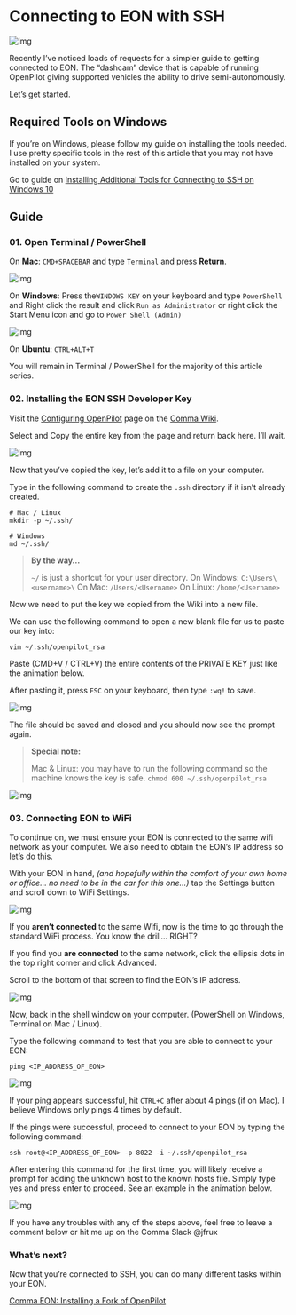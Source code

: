 # Connecting to EON with SSH

![img](https://cdn-images-1.medium.com/max/2000/1*rs5o9T4V-YWUT5koMEBUhg.png)

Recently I’ve noticed loads of requests for a simpler guide to getting connected to EON. The “dashcam” device that is capable of running OpenPilot giving supported vehicles the ability to drive semi-autonomously.

Let’s get started.

## Required Tools on Windows

If you’re on Windows, please follow my guide on installing the tools needed.
I use pretty specific tools in the rest of this article that you may not have installed on your system.

Go to guide on [Installing Additional Tools for Connecting to SSH on Windows 10](./installing-additional-tools-ssh-windows10.html)

## Guide

### 01. Open Terminal / PowerShell

On **Mac**: `CMD+SPACEBAR` and type `Terminal` and press **Return**.

![img](https://cdn-images-1.medium.com/max/1600/1*ZyRv0BkXaGwYjXkR2WdWuQ.gif)

On **Windows**: Press the`WINDOWS KEY` on your keyboard and type `PowerShell` and Right click the result and click `Run as Administrator` or right click the Start Menu icon and go to `Power Shell (Admin)`

![img](https://cdn-images-1.medium.com/max/1600/1*xZRlRe01VE-CW9mvj3G5oQ.gif)

On **Ubuntu**: `CTRL+ALT+T`

You will remain in Terminal / PowerShell for the majority of this article series.

### 02. Installing the EON SSH Developer Key

Visit the [Configuring OpenPilot](https://community.comma.ai/wiki/index.php/Configuring_OpenPilot) page on the [Comma Wiki](https://wiki.comma.ai/).

Select and Copy the entire key from the page and return back here. I’ll wait.

![img](https://cdn-images-1.medium.com/max/1600/1*gal8aMlnmQvff65mPcFYZA.gif)

Now that you’ve copied the key, let’s add it to a file on your computer.

Type in the following command to create the `.ssh` directory if it isn’t already created.

```
# Mac / Linux
mkdir -p ~/.ssh/
```

```
# Windows
md ~/.ssh/
```

> **By the way…**
>
>  `~/` is just a shortcut for your user directory.
> On Windows: `C:\Users\<username>\` 
> On Mac: `/Users/<Username>` 
> On Linux: `/home/<Username>`

Now we need to put the key we copied from the Wiki into a new file.

We can use the following command to open a new blank file for us to paste our key into:

```
vim ~/.ssh/openpilot_rsa
```

Paste (CMD+V / CTRL+V) the entire contents of the PRIVATE KEY just like the animation below.

After pasting it, press `ESC` on your keyboard, then type `:wq!` to save.

![img](https://cdn-images-1.medium.com/max/1600/1*0HXvLD0GYUH0CCRjhRu1yQ.gif)

The file should be saved and closed and you should now see the prompt again.

> **Special note:** 
>
> Mac & Linux: you may have to run the following command so the machine knows the key is safe.
> `chmod 600 ~/.ssh/openpilot_rsa`

![img](https://cdn-images-1.medium.com/max/1600/1*qO8z-o1AuWo2NHSwABYtSg.gif)

### 03. Connecting EON to WiFi

To continue on, we must ensure your EON is connected to the same wifi network as your computer. We also need to obtain the EON’s IP address so let’s do this.

With your EON in hand, *(and hopefully within the comfort of your own home or office… no need to be in the car for this one…)* tap the Settings button and scroll down to WiFi Settings.

![img](https://cdn-images-1.medium.com/max/1600/1*CxwDXtBapYQX0IdyyrN-aQ.gif)

If you **aren’t connected** to the same Wifi, now is the time to go through the standard WiFi process. You know the drill… RIGHT?

If you find you **are connected** to the same network, click the ellipsis dots in the top right corner and click Advanced.

Scroll to the bottom of that screen to find the EON’s IP address.



![img](https://cdn-images-1.medium.com/max/1600/1*c6ch0xmIihVNK5B7kvDhCw.gif)

Now, back in the shell window on your computer. (PowerShell on Windows, Terminal on Mac / Linux).

Type the following command to test that you are able to connect to your EON:

```
ping <IP_ADDRESS_OF_EON>
```

![img](https://cdn-images-1.medium.com/max/1600/1*iGwYleitw6_7X8LK2WrlXQ.gif)

If your ping appears successful, hit `CTRL+C` after about 4 pings (if on Mac). I believe Windows only pings 4 times by default.

If the pings were successful, proceed to connect to your EON by typing the following command:

```
ssh root@<IP_ADDRESS_OF_EON> -p 8022 -i ~/.ssh/openpilot_rsa
```

After entering this command for the first time, you will likely receive a prompt for adding the unknown host to the known hosts file. Simply type yes and press enter to proceed. See an example in the animation below.

![img](https://cdn-images-1.medium.com/max/1600/1*V2RwhZQ5GOWHHQ0aSPgXxw.gif)

If you have any troubles with any of the steps above, feel free to leave a comment below or hit me up on the Comma Slack @jfrux

### What’s next?

Now that you’re connected to SSH, you can do many different tasks within your EON.

[Comma EON: Installing a Fork of OpenPilot](./installing-a-fork-of-openpilot.html)